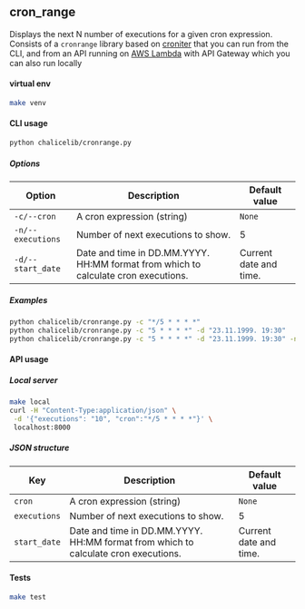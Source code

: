 ## cron_range
Displays the next N number of executions for a given cron expression. Consists of a `cronrange` library based on [croniter](https://github.com/kiorky/croniter) that you can run from the CLI, and from an API running on [AWS Lambda](https://github.com/aws/chalice) with API Gateway which you can also run locally

#### virtual env
```bash
make venv
```

#### CLI usage
```bash
python chalicelib/cronrange.py
```
##### Options
| Option            | Description                                                                        | Default value          |
|-------------------|------------------------------------------------------------------------------------|------------------------|
| `-c/--cron`       | A cron expression (string)                                                         | `None`                 |
| `-n/--executions` | Number of next executions to show.                                                 | 5                      |
| `-d/--start_date` | Date and time in DD.MM.YYYY. HH:MM format from which to calculate cron executions. | Current date and time. |

##### Examples
```bash
python chalicelib/cronrange.py -c "*/5 * * * *"
python chalicelib/cronrange.py -c "5 * * * *" -d "23.11.1999. 19:30"
python chalicelib/cronrange.py -c "5 * * * *" -d "23.11.1999. 19:30" -n 50
```

#### API usage
##### Local server
```bash
make local
curl -H "Content-Type:application/json" \
 -d '{"executions": "10", "cron":"*/5 * * * *"}' \
 localhost:8000
```

##### JSON structure
| Key               | Description                                                                        | Default value          |
|-------------------|------------------------------------------------------------------------------------|------------------------|
| `cron` | A cron expression (string)                                                         | `None`                 |
| `executions`      | Number of next executions to show.                                                 | 5                      |
| `start_date`        | Date and time in DD.MM.YYYY. HH:MM format from which to calculate cron executions. | Current date and time. |

#### Tests
```bash
make test
```